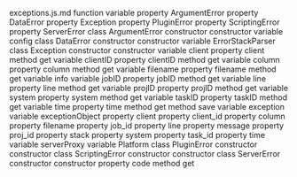exceptions.js.md
function <function>
	variable <unknown>
		property ArgumentError
		property DataError
		property Exception
		property PluginError
		property ScriptingError
		property ServerError
	class ArgumentError
		constructor constructor
	variable config
	class DataError
		constructor constructor
	variable ErrorStackParser
	class Exception
		constructor constructor
			variable client
			property client
				method get
			variable clientID
			property clientID
				method get
			variable column
			property column
				method get
			variable filename
			property filename
				method get
			variable info
			variable jobID
			property jobID
				method get
			variable line
			property line
				method get
			variable projID
			property projID
				method get
			variable system
			property system
				method get
			variable taskID
			property taskID
				method get
			variable time
			property time
				method get
		method save
			variable exception
			variable exceptionObject
				property client
				property client_id
				property column
				property filename
				property job_id
				property line
				property message
				property proj_id
				property stack
				property system
				property task_id
				property time
			variable serverProxy
	variable Platform
	class PluginError
		constructor constructor
	class ScriptingError
		constructor constructor
	class ServerError
		constructor constructor
			property code
				method get
